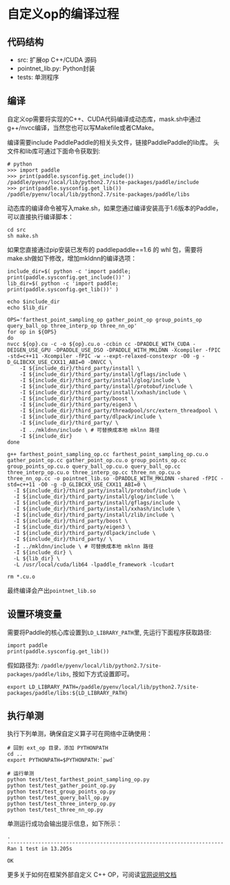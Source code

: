 # 自定义op的编译过程

## 代码结构

  - src: 扩展op C++/CUDA 源码
  - pointnet_lib.py: Python封装
  - tests: 单测程序

## 编译

自定义op需要将实现的C++、CUDA代码编译成动态库，mask.sh中通过g++/nvcc编译，当然您也可以写Makefile或者CMake。

编译需要include PaddlePaddle的相关头文件，链接PaddlePaddle的lib库。 头文件和lib库可通过下面命令获取到:

```
# python
>>> import paddle
>>> print(paddle.sysconfig.get_include())
/paddle/pyenv/local/lib/python2.7/site-packages/paddle/include
>>> print(paddle.sysconfig.get_lib())
/paddle/pyenv/local/lib/python2.7/site-packages/paddle/libs
```
动态库的编译命令被写入make.sh，如果您通过编译安装高于1.6版本的Paddle，可以直接执行编译脚本：

```
cd src
sh make.sh
```

如果您直接通过pip安装已发布的 paddlepaddle==1.6 的 whl 包，需要将make.sh做如下修改，增加mkldnn的编译选项：

```
include_dir=$( python -c 'import paddle; print(paddle.sysconfig.get_include())' )
lib_dir=$( python -c 'import paddle; print(paddle.sysconfig.get_lib())' )

echo $include_dir
echo $lib_dir

OPS='farthest_point_sampling_op gather_point_op group_points_op query_ball_op three_interp_op three_nn_op'
for op in ${OPS}
do
nvcc ${op}.cu -c -o ${op}.cu.o -ccbin cc -DPADDLE_WITH_CUDA -DEIGEN_USE_GPU -DPADDLE_USE_DSO -DPADDLE_WITH_MKLDNN -Xcompiler -fPIC -std=c++11 -Xcompiler -fPIC -w --expt-relaxed-constexpr -O0 -g -D_GLIBCXX_USE_CXX11_ABI=0 -DNVCC \
    -I ${include_dir}/third_party/install \
    -I ${include_dir}/third_party/install/gflags/include \
    -I ${include_dir}/third_party/install/glog/include \
    -I ${include_dir}/third_party/install/protobuf/include \
    -I ${include_dir}/third_party/install/xxhash/include \
    -I ${include_dir}/third_party/boost \
    -I ${include_dir}/third_party/eigen3 \
    -I ${include_dir}/third_party/threadpool/src/extern_threadpool \
    -I ${include_dir}/third_party/dlpack/include \
    -I ${include_dir}/third_party/ \
    -I ../mkldnn/include \ # 可替换成本地 mklnn 路径
    -I ${include_dir}
done

g++ farthest_point_sampling_op.cc farthest_point_sampling_op.cu.o gather_point_op.cc gather_point_op.cu.o group_points_op.cc group_points_op.cu.o query_ball_op.cu.o query_ball_op.cc three_interp_op.cu.o three_interp_op.cc three_nn_op.cu.o three_nn_op.cc -o pointnet_lib.so -DPADDLE_WITH_MKLDNN -shared -fPIC -std=c++11 -O0 -g -D_GLIBCXX_USE_CXX11_ABI=0 \
  -I ${include_dir}/third_party/install/protobuf/include \
  -I ${include_dir}/third_party/install/glog/include \
  -I ${include_dir}/third_party/install/gflags/include \
  -I ${include_dir}/third_party/install/xxhash/include \
  -I ${include_dir}/third_party/install/zlib/include \
  -I ${include_dir}/third_party/boost \
  -I ${include_dir}/third_party/eigen3 \
  -I ${include_dir}/third_party/dlpack/include \
  -I ${include_dir}/third_party/ \
  -I ../mkldnn/include \ # 可替换成本地 mklnn 路径
  -I ${include_dir} \
  -L ${lib_dir} \
  -L /usr/local/cuda/lib64 -lpaddle_framework -lcudart

rm *.cu.o
```

最终编译会产出`pointnet_lib.so`

## 设置环境变量

需要将Paddle的核心库设置到`LD_LIBRARY_PATH`里, 先运行下面程序获取路径:

```
import paddle
print(paddle.sysconfig.get_lib())
```

假如路径为: `/paddle/pyenv/local/lib/python2.7/site-packages/paddle/libs`, 按如下方式设置即可。

```
export LD_LIBRARY_PATH=/paddle/pyenv/local/lib/python2.7/site-packages/paddle/libs:${LD_LIBRARY_PATH}
```

## 执行单测

执行下列单测，确保自定义算子可在网络中正确使用：

```
# 回到 ext_op 目录，添加 PYTHONPATH
cd ..
export PYTHONPATH=$PYTHONPATH:`pwd`

# 运行单测 
python test/test_farthest_point_sampling_op.py
python test/test_gather_point_op.py
python test/test_group_points_op.py
python test/test_query_ball_op.py
python test/test_three_interp_op.py
python test/test_three_nn_op.py
```

单测运行成功会输出提示信息，如下所示：

```
.
----------------------------------------------------------------------
Ran 1 test in 13.205s

OK
```

更多关于如何在框架外部自定义 C++ OP，可阅读[官网说明文档](https://www.paddlepaddle.org.cn/documentation/docs/zh/advanced_usage/index_cn.html)